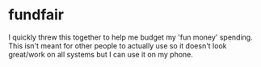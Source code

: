 # fundfair

I quickly threw this together to help me budget my 'fun money' spending. This isn't meant for other people to actually use so it doesn't look great/work on all systems but I can use it on my phone.
